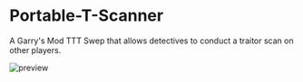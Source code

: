 # Portable-T-Scanner
A Garry's Mod TTT Swep that allows detectives to conduct a traitor scan on other players.

![preview]([http://url/to/img.png](https://media.gmodstore.com/https%3A%2F%2Fi.imgur.com%2FfB5EBul.jpg%3F1)https://media.gmodstore.com/https%3A%2F%2Fi.imgur.com%2FfB5EBul.jpg%3F1)
